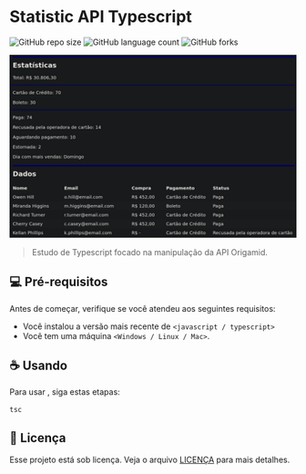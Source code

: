 # Statistic API Typescript

![GitHub repo size](https://img.shields.io/github/repo-size/iuricode/README-template?style=for-the-badge)
![GitHub language count](https://img.shields.io/github/languages/count/iuricode/README-template?style=for-the-badge)
![GitHub forks](https://img.shields.io/github/forks/iuricode/README-template?style=for-the-badge)

<img src="./src/img/img.png" alt="image">

> Estudo de Typescript focado na manipulação da API Origamid.

## 💻 Pré-requisitos

Antes de começar, verifique se você atendeu aos seguintes requisitos:
* Você instalou a versão mais recente de `<javascript / typescript>`
* Você tem uma máquina `<Windows / Linux / Mac>`.

## ☕ Usando <Statistic API>

Para usar <Statistic API>, siga estas etapas:

```
tsc
```

## 📝 Licença

Esse projeto está sob licença. Veja o arquivo [LICENÇA](LICENSE.md) para mais detalhes.
